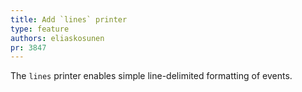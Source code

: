 ```yaml
---
title: Add `lines` printer
type: feature
authors: eliaskosunen
pr: 3847
---
```


The `lines` printer enables simple line-delimited formatting of events.
